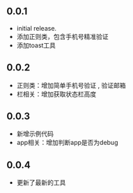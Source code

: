 ## 0.0.1
* initial release.
* 添加正则类，包含手机号精准验证
* 添加toast工具

## 0.0.2
* 正则类：增加简单手机号验证 , 验证邮箱
* 栏相关：增加获取状态栏高度

## 0.0.3
* 新增示例代码
* app相关：增加判断app是否为debug

## 0.0.4
* 更新了最新的工具